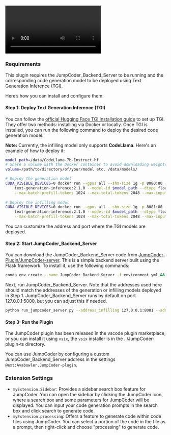 <video src="./assets/sample.mp4"></video>


### Requirements

This plugin requires the JumpCoder_Backend_Server to be running and the corresponding code generation model to be deployed using Text Generation Inference (TGI).

Here’s how you can install and configure them:

#### Step 1: Deploy Text Generation Inference (TGI)

You can follow the [official Hugging Face TGI installation guide](https://github.com/huggingface/text-generation-inference/blob/main/README.md) to set up TGI. They offer two methods: installing via Docker or locally. Once TGI is installed, you can run the following command to deploy the desired code generation model.

**Note:** Currently, the infilling model only supports **CodeLlama**. Here's an example of how to deploy it:

```bash
model_path=/data/CodeLlama-7b-Instruct-hf
# Share a volume with the Docker container to avoid downloading weights every run
volume=/path/to/directory/of/your/model etc. /data/models/

# Deploy the generation model
CUDA_VISIBLE_DEVICES=0 docker run --gpus all --shm-size 1g -p 8080:80 -v $volume:/data \
    text-generation-inference:2.1.0 --model-id $model_path --dtype float16 --num-shard 1 --max-batch-total-tokens 2048 \
    --max-batch-prefill-tokens 1024 --max-total-tokens 2048 --max-input-tokens 1024 --cuda-memory-fraction 0.4
    
# Deploy the infilling model
CUDA_VISIBLE_DEVICES=0 docker run --gpus all --shm-size 1g -p 8081:80 -v $volume:/data \
    text-generation-inference:2.1.0 --model-id $model_path --dtype float16 --num-shard 1 --max-batch-total-tokens 2048 \
    --max-batch-prefill-tokens 1024 --max-total-tokens 2048 --max-input-tokens 1024 --cuda-memory-fraction 0.4
```

You can customize the address and port where the TGI models are deployed.

#### Step 2: Start JumpCoder_Backend_Server

You can download the JumpCoder_Backend_Server code from [JumpCoder-Plugin/JumpCoder-server](https://github.com/Avabowler/JumpCoder-Plugin/tree/main/JumpCoder-server). This is a simple backend server built using the Flask framework. To install it, use the following commands:

```bash
conda env create --name JumpCoder_Backend_Server -f environment.yml && conda activate JumpCoder_Backend_Server
```

Next, run JumpCoder_Backend_Server. Note that the addresses used here should match the addresses of the generation or infilling models deployed in Step 1. JumpCoder_Backend_Server runs by default on port 127.0.0.1:5000, but you can adjust this if needed.

```bash
python run_jumpcoder_server.py --address_infilling 127.0.0.1:8081 --address_generation 127.0.0.1:8080
```

#### Step 3: Run the Plugin

The JumpCoder plugin has been released in the vscode plugin marketplace, or you can install it using `vsix`, the `vsix` installer is in the . /JumpCoder-plugin-ts directory.

You can use JumpCoder by configuring a custom JumpCoder_Backend_Server address in the settings `@ext:Avabowler.JumpCoder-plugin`.



### Extension Settings

- `myExtension.Sidebar`: Provides a sidebar search box feature for JumpCoder. You can open the sidebar by clicking the JumpCoder icon, where a search box and some parameters for JumpCoder will be displayed. You can input your code generation prompts in the search box and click search to generate code.
- `myExtension.processing`: Offers a feature to generate code within code files using JumpCoder. You can select a portion of the code in the file as a prompt, then right-click and choose "processing" to generate code.